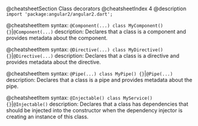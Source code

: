 @cheatsheetSection
Class decorators
@cheatsheetIndex 4
@description
`import 'package:angular2/angular2.dart';`

@cheatsheetItem
syntax:
`@Component(...)
class MyComponent() {}`|`@Component(...)`
description:
Declares that a class is a component and provides metadata about the component.

@cheatsheetItem
syntax:
`@Directive(...)
class MyDirective() {}`|`@Directive(...)`
description:
Declares that a class is a directive and provides metadata about the directive.

@cheatsheetItem
syntax:
`@Pipe(...)
class MyPipe() {}`|`@Pipe(...)`
description:
Declares that a class is a pipe and provides metadata about the pipe.

@cheatsheetItem
syntax:
`@Injectable()
class MyService() {}`|`@Injectable()`
description:
Declares that a class has dependencies that should be injected into the constructor when the dependency injector is creating an instance of this class.
